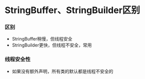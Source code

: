 # StringBuffer、StringBuilder区别

### 区别

* StringBuffer稍慢，但线程安全
* StringBuilder更快，但线程不安全，常用

### 线程安全性

* 如果没有额外声明，所有类的默认都是线程不安全的

